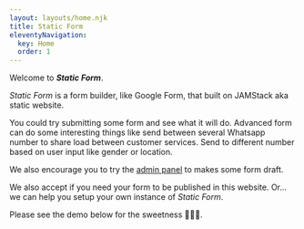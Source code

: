 ```yaml
---
layout: layouts/home.njk
title: Static Form
eleventyNavigation:
  key: Home
  order: 1
---
```


Welcome to ***Static Form***.

*Static Form* is a form builder, like Google Form, that built on JAMStack aka static website.

You could try submitting some form and see what it will do. Advanced form can do some interesting things like send between several Whatsapp number to share load between customer services. Send to different number based on user input like gender or location.

We also encourage you to try the [admin panel](/admin) to makes some form draft.

We also accept if you need your form to be published in this website. Or... we can help you setup your own instance of *Static Form*.

Please see the demo below for the sweetness 🍬🍬🍬.